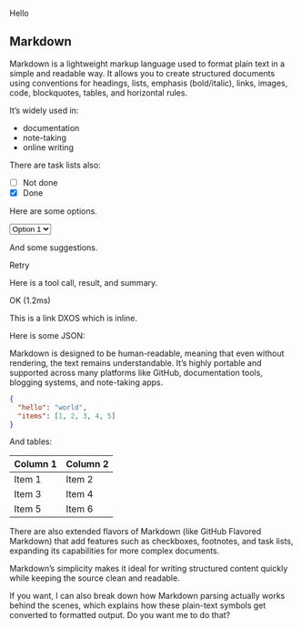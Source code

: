 <prompt>Hello</prompt>

## Markdown

Markdown is a lightweight markup language used to format plain text in a simple and readable way. It allows you to create structured documents using conventions for headings, lists, emphasis (bold/italic), links, images, code, blockquotes, tables, and horizontal rules.

It’s widely used in:

- documentation
- note-taking
- online writing

There are task lists also:

- [ ] Not done
- [x] Done

Here are some options.

<select>
  <option>Option 1</option>
  <option>Option 2</option>
</select>

And some suggestions.

<suggestion>Retry</suggest>

Here is a tool call, result, and summary.

<toolBlock>
  <toolCall toolCallId="1234" name="search" input='{ query: "cats" }'/>
  <toolResult toolCallId="1234" name="search" result="This is a search result"/>
  <summary>OK (1.2ms)</summary>
</toolBlock>

This is a link <reference reference="dxn://example.com/123">DXOS</reference> which is inline.

Here is some JSON:

<json data='{ "key": "value" }' />

Markdown is designed to be human-readable, meaning that even without rendering, the text remains understandable. It’s highly portable and supported across many platforms like GitHub, documentation tools, blogging systems, and note-taking apps.

```json
{
  "hello": "world",
  "items": [1, 2, 3, 4, 5]
}
```

And tables:

| Column 1 | Column 2 |
| -------- | -------- |
| Item 1   | Item 2   |
| Item 3   | Item 4   |
| Item 5   | Item 6   |

There are also extended flavors of Markdown (like GitHub Flavored Markdown) that add features such as checkboxes, footnotes, and task lists, expanding its capabilities for more complex documents.

Markdown’s simplicity makes it ideal for writing structured content quickly while keeping the source clean and readable.

If you want, I can also break down how Markdown parsing actually works behind the scenes, which explains how these plain-text symbols get converted to formatted output. Do you want me to do that?
